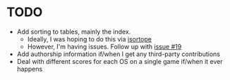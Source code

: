 # TODO

* Add sorting to tables, mainly the index.
  * Ideally, I was hoping to do this via [isortope](https://github.com/KurtPreston/isortope)
  * However, I'm having issues.  Follow up with [issue #19](https://github.com/KurtPreston/isortope/issues/19)
* Add authorship information if/when I get any third-party contributions
* Deal with different scores for each OS on a single game if/when it ever happens
